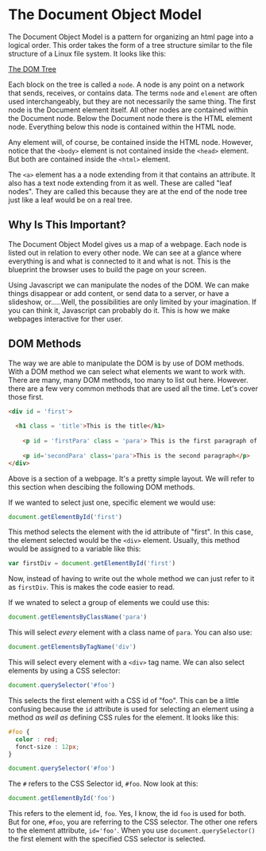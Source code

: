 # The Document Object Model

The Document Object Model is a pattern for organizing an html page into a logical order. This order takes the form of a tree
structure similar to the file structure of a Linux file system. It looks like this:

[The DOM Tree]("./../../../images/DOM-Tree.png)

Each block on the tree is called a `node`. A node is any point on a network that sends, receives, or contains data.
The terms `node` and `element` are often used interchangeably,
but they are not necessarily the same thing.
The first node is the Document element itself.
All other nodes are contained within the
Document node. Below the Document node there is the HTML element node.
Everything below this node is contained within the HTML node.

Any element will, of course, be contained inside the HTML node. However, notice that the `<body>` element is not contained
inside the `<head>` element. But both are contained inside the `<html>` element.

The `<a>` element has a a node extending from it that contains an attribute. It also has a text node extending from it as
well. These are called "leaf nodes". They are called this because they are at the end of the node tree just like a leaf
would be on a real tree.

## Why Is This Important?

The Document Object Model gives us a map of a webpage. Each node is listed out in relation to every other node.
We can see at a glance where everything is and what is connected to it and what is not. This is the blueprint the browser
uses to build the page on your screen.

Using Javascript we can manipulate the nodes of the DOM. We can make things disappear or add content, or send data to a
server, or have a slideshow, or.....Well, the possibilities
are only limited by your imagination.
If you can think it, Javascript can probably do it. This is how we make webpages interactive for ther user.

## DOM Methods

The way we are able to manipulate the DOM is by use of DOM methods.
With a DOM method we can select what elements we want to work with. There are many, many DOM methods, too many to list out
here. However. there are a few very common methods
that are used all the time. Let's cover those first.

```html
<div id = 'first'>
  
  <h1 class = 'title'>This is the title</h1>
    
    <p id = 'firstPara' class = 'para'> This is the first paragraph of the page</p>
    
    <p id='secondPara' class='para'>This is the second paragraph</p>
</div>
```

Above is a section of a webpage. It's a pretty simple layout.
We will refer to this section when descibing the following DOM methods.

If we wanted to select just one, specific element we would use:

```javascript
document.getElementById('first')
```

This method selects the element with the id attribute of "first".
In this case, the element selected would be the `<div>` element. Usually, this method would be assigned to a variable like this:

```javascript
var firstDiv = document.getElementById('first')
```

Now, instead of having to write out the whole method we can just refer to it as `firstDiv`. This is makes the code easier to read.

If we wnated to select a group of elements we could use this:

```javascript
document.getElementsByClassName('para')
```

This will select *every* element with a class name of `para`. You can also use:

```javascript
document.getElementsByTagName('div')
```

This will select every element with a `<div>` tag name. 
We can also select elements by using a CSS selector:

```javascript
document.querySelector('#foo')
```

This selects the first element with a CSS id of "foo". This can be a little confusing because the `id` attribute is used for
selecting an element using a method *as well as* defining
CSS rules for the element. It looks like this:

```css
#foo {
  color : red;
  fonct-size : 12px;
}

```

```javascript
document.querySelector('#foo')
```

The `#` refers to the CSS Selector id, `#foo`. Now look at this:

```javascript
document.getElementById('foo')
```

This refers to the element id, `foo`. Yes, I know, the id `foo` is used for both. But for one, `#foo`, you are referring to
the CSS selector. The other one refers to the element attribute, `id='foo'`. When you use `document.querySelector()` the
first element with the specified CSS selector is selected.  
